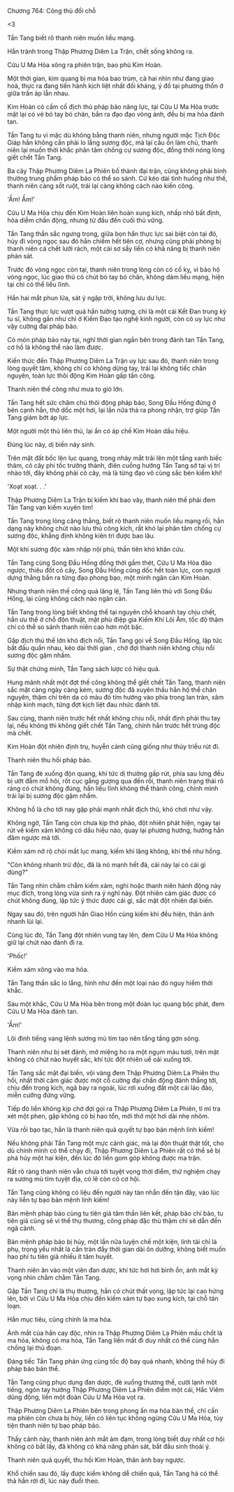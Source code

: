 




Chương 764: Công thủ đổi chỗ


<3

Tần Tang biết rõ thanh niên muốn liều mạng.

Hắn tránh trong Thập Phương Diêm La Trận, chết sống không ra.

Cửu U Ma Hỏa xông ra phiên trận, bao phủ Kim Hoàn.

Một thời gian, kim quang bị ma hỏa bao trùm, cả hai nhìn như đang giao hoà, thực ra đang tiến hành kịch liệt nhất đối kháng, ý đồ tại phương thốn ở giữa trấn áp lẫn nhau.

Kim Hoàn có cấm cố địch thủ pháp bảo năng lực, tại Cửu U Ma Hỏa trước mặt lại có vẻ bó tay bó chân, bắn ra đạo đạo vòng ảnh, đều bị ma hỏa đánh tan.

Tần Tang tu vi mặc dù không bằng thanh niên, nhưng người mặc Tịch Độc Giáp hắn không cần phải lo lắng sương độc, mà lại cầu ổn làm chủ, thanh niên lại muốn thời khắc phân tâm chống cự sương độc, đồng thời nóng lòng giết chết Tần Tang.

Ba cây Thập Phương Diêm La Phiên bố thành đại trận, cũng không phải bình thường trung phẩm pháp bảo có thể so sánh. Cứ kéo dài tình huống như thế, thanh niên càng sốt ruột, trái lại càng không cách nào kiến công.

'Ầm! Ầm!'

Cửu U Ma Hỏa chịu đến Kim Hoàn liên hoàn xung kích, nhấp nhô bất định, hỏa diễm chấn động, nhưng từ đầu đến cuối thủ vững.

Tần Tang thần sắc ngưng trọng, giữa bọn hắn thực lực sai biệt còn tại đó, hủy đi vòng ngọc sau đó hắn chiếm hết tiên cơ, nhưng cũng phải phòng bị thanh niên cá chết lưới rách, một cái sơ sẩy liền có khả năng bị thanh niên phản sát.

Trước đó vòng ngọc còn tại, thanh niên trong lòng còn có cố kỵ, vì bảo hộ vòng ngọc, lúc giao thủ có chút bó tay bó chân, không dám liều mạng, hiện tại chỉ có thể liều lĩnh.

Hắn hai mắt phun lửa, sát ý ngập trời, không lưu dư lực.

Tần Tang thực lực vượt quá hắn tưởng tượng, chỉ là một cái Kết Đan trung kỳ tu sĩ, không gần như chỉ ở Kiếm Đạo tạo nghệ kinh người, còn có uy lực như vậy cường đại pháp bảo.

Có món pháp bảo này tại, nghĩ thời gian ngắn bên trong đánh tan Tần Tang, cơ hồ là không thể nào làm được.

Kiến thức đến Thập Phương Diêm La Trận uy lực sau đó, thanh niên trong lòng quyết tâm, không chỉ có không dừng tay, trái lại không tiếc chân nguyên, toàn lực thôi động Kim Hoàn gấp tấn công.

Thanh niên thế công như mưa to gió lớn.

Tần Tang hết sức chăm chú thôi động pháp bảo, Song Đầu Hống đứng ở bên cạnh hắn, thở dốc một hơi, lại lần nữa thả ra phong nhận, trợ giúp Tần Tang giảm bớt áp lực.

Một người một thú liên thủ, lại ẩn có áp chế Kim Hoàn dấu hiệu.

Đúng lúc này, dị biến nảy sinh.

Trên mặt đất bốc lên lục quang, trong nháy mắt trải lên một tầng xanh biếc thảm, cỏ cây phi tốc trưởng thành, điên cuồng hướng Tần Tang sở tại vị trí nhào tới, đây không phải cỏ cây, mà là từng đạo vô cùng sắc bén kiếm khí!

'Xoạt xoạt. . .'

Thập Phương Diêm La Trận bị kiếm khí bao vây, thanh niên thề phải đem Tần Tang vạn kiếm xuyên tim!

Tần Tang trong lòng căng thẳng, biết rõ thanh niên muốn liều mạng rồi, hắn dạng này không chút nào lưu thủ công kích, rất khó lại phân tâm chống cự sương độc, khẳng định không kiên trì được bao lâu.

Một khi sương độc xâm nhập nội phủ, thần tiên khó khăn cứu.

Tần Tang cùng Song Đầu Hống đồng thời gầm thét, Cửu U Ma Hỏa đảo ngược, thiêu đốt cỏ cây, Song Đầu Hống cũng dốc hết toàn lực, con ngươi dựng thẳng bắn ra từng đạo phong bạo, một mình ngăn cản Kim Hoàn.

Nhưng thanh niên thế công quá lăng lệ, Tần Tang liên thủ với Song Đầu Hống, lại cũng không cách nào ngăn cản.

Tần Tang trong lòng biết không thể tại nguyên chỗ khoanh tay chịu chết, hắn ưu thế ở chỗ độn thuật, mật phù điệp gia Kiếm Khí Lôi Âm, tốc độ thậm chí có thể so sánh thanh niên cao hơn một bậc.

Gặp địch thủ thế lớn khó địch nổi, Tần Tang gọi về Song Đầu Hống, lập tức bắt đầu quần nhau, kéo dài thời gian , chờ đợi thanh niên không chịu nổi sương độc gặm nhấm.

Sự thật chứng minh, Tần Tang sách lược có hiệu quả.

Hung mãnh nhất một đợt thế công không thể giết chết Tần Tang, thanh niên sắc mặt càng ngày càng kém, sương độc đã xuyên thấu hắn hộ thể chân nguyên, thậm chí trên da có màu đỏ tím hướng vào phía trong lan tràn, xâm nhập kinh mạch, từng đợt kịch liệt đau nhức đánh tới.

Sau cùng, thanh niên trước hết nhất không chịu nổi, nhất định phải thu tay lại, nếu không thì không giết chết Tần Tang, chính hắn trước hết trúng độc mà chết.

Kim Hoàn đột nhiên định trụ, huyễn cảnh cũng giống như thủy triều rút đi.

Thanh niên thu hồi pháp bảo.

Tần Tang đè xuống độn quang, khí tức dị thường gấp rút, phía sau lưng đều bị ướt đẫm mồ hôi, rốt cục gắng gượng qua đến rồi, thanh niên trạng thái rõ ràng có chút không đúng, hắn liều lĩnh không thể thành công, chính mình trái lại bị sương độc gặm nhấm.

Không hổ là cho tới nay gặp phải mạnh nhất địch thủ, khó chơi như vậy.

Không ngờ, Tần Tang còn chưa kịp thở phào, đột nhiên phát hiện, ngay tại rút về kiếm xám không có dấu hiệu nào, quay lại phương hướng, hướng hắn đâm ngược mà tới.

Kiếm xám nở rộ chói mắt lục mang, kiếm khí lăng không, khí thế như hồng.

"Còn không nhanh trừ độc, đã là nỏ mạnh hết đà, cái này lại có cái gì dùng?"

Tần Tang nhìn chằm chằm kiếm xám, nghi hoặc thanh niên hành động này mục đích, trong lòng vừa sinh ra ý nghĩ này. Đột nhiên cảm giác được có chút không đúng, lập tức ý thức được cái gì, sắc mặt đột nhiên đại biến.

Ngay sau đó, trên người hắn Giao Hồn cùng kiếm khí đều hiện, thân ảnh nhanh lùi lại.

Cùng lúc đó, Tần Tang đột nhiên vung tay lên, đem Cửu U Ma Hỏa không giữ lại chút nào đánh đi ra.

'Phốc!'

Kiếm xám xông vào ma hỏa.

Tần Tang thần sắc lo lắng, hình như đến một loại nào đó nguy hiểm thời khắc.

Sau một khắc, Cửu U Ma Hỏa bên trong một đoàn lục quang bộc phát, đem Cửu U Ma Hỏa đánh tan.

'Ầm!'

Lôi đình tiếng vang lệnh sương mù tím tạo nên tầng tầng gợn sóng.

Thanh niên như bị sét đánh, mở miệng ho ra một ngụm máu tươi, trên mặt không có chút nào huyết sắc, khí tức đột nhiên uể oải xuống tới.

Tần Tang sắc mặt đại biến, vội vàng đem Thập Phương Diêm La Phiên thu hồi, nhất thời cảm giác được một cỗ cường đại chấn động đánh thẳng tới, chịu đến trọng kích, ngã bay ra ngoài, lúc rơi xuống đất một cái lảo đảo, miễn cưỡng đứng vững.

Tiếp đó liền không kịp chờ đợi gọi ra Thập Phương Diêm La Phiên, tỉ mỉ tra xét một phen, gặp không có bị hao tổn, mới thở một hơi dài nhẹ nhõm.

Vừa rồi bạo tạc, hẳn là thanh niên quả quyết tự bạo bản mệnh linh kiếm!

Nếu không phải Tần Tang một mực cảnh giác, mà lại độn thuật thật tốt, cho dù chính mình có thể chạy đi, Thập Phương Diêm La Phiên rất có thể sẽ bị phá hủy một hai kiện, đến lúc đó liền gom góp không được ma trận.

Rất rõ ràng thanh niên vẫn chưa tới tuyệt vọng thời điểm, thử nghiệm chạy ra sương mù tím tuyệt địa, có lẽ còn có cơ hội.

Tần Tang cũng không có liệu đến người này tàn nhẫn đến tận đây, vào lúc này liền tự bạo bản mệnh linh kiếm!

Bản mệnh pháp bảo cùng tu tiên giả tâm thần liên kết, pháp bảo chí bảo, tu tiên giả cũng sẽ vì thế thụ thương, công pháp đặc thù thậm chí sẽ dẫn đến ngã cảnh.

Bản mệnh pháp bảo bị hủy, một lần nữa luyện chế một kiện, linh tài chỉ là phụ, trọng yếu nhất là cần tràn đầy thời gian dài ôn dưỡng, không biết muốn hao phí tu tiên giả nhiều ít tâm huyết.

Thanh niên ăn vào một viên đan dược, khí tức hơi hơi bình ổn, ánh mắt kỳ vọng nhìn chằm chằm Tần Tang.

Gặp Tần Tang chỉ là thụ thương, hắn có chút thất vọng, lập tức lại cao hứng lên, bởi vì Cửu U Ma Hỏa chịu đến kiếm xám tự bạo xung kích, tại chỗ tán loạn.

Hắn mục tiêu, cũng chính là ma hỏa.

Ánh mắt của hắn cay độc, nhìn ra Thập Phương Diêm La Phiên mấu chốt là ma hỏa, không có ma hỏa, Tần Tang liền mất đi duy nhất có thể cùng hắn chống lại thủ đoạn.

Đáng tiếc Tần Tang phản ứng cùng tốc độ bay quá nhanh, không thể hủy đi pháp bảo bản thể.

Tần Tang cũng phục dụng đan dược, đè xuống thương thế, cười lạnh một tiếng, ngón tay hướng Thập Phương Diêm La Phiên điểm một cái, Hắc Viêm dũng động, liền một đoàn Cửu U Ma Hỏa vọt ra.

Thập Phương Diêm La Phiên bên trong phong ấn ma hỏa bản thể, chỉ cần ma phiên còn chưa bị hủy, liền có liên tục không ngừng Cửu U Ma Hỏa, tùy tiện thanh niên tự bạo pháp bảo.

Thấy cảnh này, thanh niên ánh mắt ảm đạm, trong lòng biết duy nhất cơ hội không có bắt lấy, đã không có khả năng phản sát, bắt đầu sinh thoái ý.

Thanh niên quả quyết, thu hồi Kim Hoàn, thân ảnh bay ngược.

Khổ chiến sau đó, lấy được kiếm không dễ chiến quả, Tần Tang há có thể thả hắn rời đi, lúc này đuổi theo.




